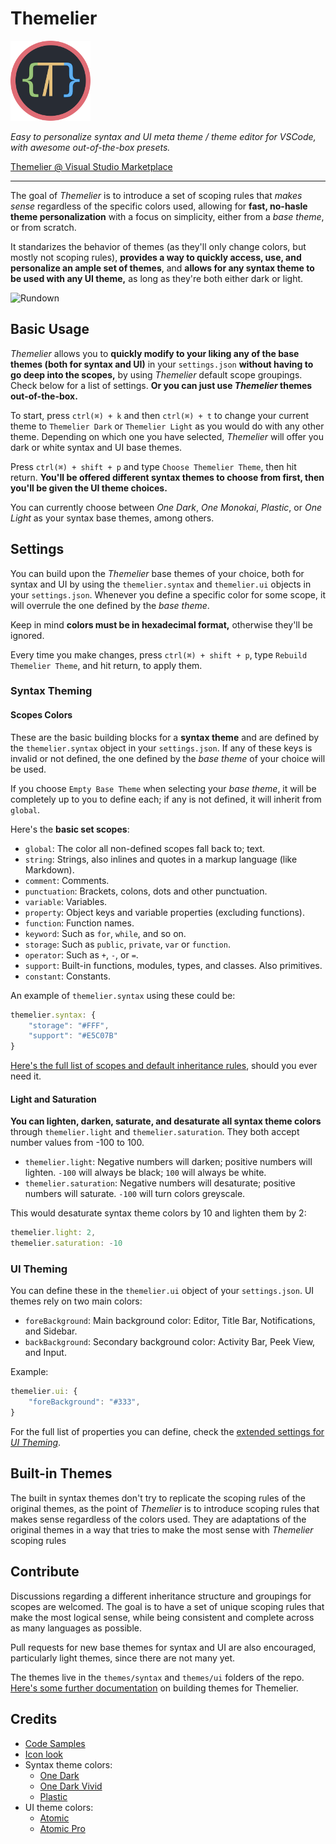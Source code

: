 # Themelier

![Logo](https://raw.githubusercontent.com/rafamel/themelier/master/docs/images/icon_128.png)

*Easy to personalize syntax and UI meta theme / theme editor for VSCode, with awesome out-of-the-box presets.*

[Themelier @ Visual Studio Marketplace](https://marketplace.visualstudio.com/items?itemName=rafamel.themelier)

---

The goal of *Themelier* is to introduce a set of scoping rules that *makes sense* regardless of the specific colors used, allowing for **fast, no-hasle theme personalization** with a focus on simplicity, either from a *base theme*, or from scratch.

It standarizes the behavior of themes (as they'll only change colors, but mostly not scoping rules), **provides a way to quickly access, use, and personalize an ample set of themes**, and **allows for any syntax theme to be used with any UI theme,** as long as they're both either dark or light.

![Rundown](https://raw.githubusercontent.com/rafamel/themelier/master/docs/images/rundown.gif)

## Basic Usage

*Themelier* allows you to **quickly modify to your liking any of the base themes (both for syntax and UI)** in your `settings.json` **without having to go deep into the scopes,** by using *Themelier* default scope groupings. Check below for a list of settings. **Or you can just use *Themelier* themes out-of-the-box.**

To start, press `ctrl(⌘) + k` and then `ctrl(⌘) + t` to change your current theme to `Themelier Dark` or `Themelier Light` as you would do with any other theme. Depending on which one you have selected, *Themelier* will offer you dark or white syntax and UI base themes.

Press `ctrl(⌘) + shift + p` and type `Choose Themelier Theme`, then hit return. **You'll be offered different syntax themes to choose from first, then you'll be given the UI theme choices.**

You can currently choose between *One Dark*, *One Monokai*, *Plastic*, or *One Light* as your syntax base themes, among others.

## Settings

You can build upon the *Themelier* base themes of your choice, both for syntax and UI by using the `themelier.syntax` and `themelier.ui` objects in your `settings.json`. Whenever you define a specific color for some scope, it will overrule the one defined by the *base theme*.

Keep in mind **colors must be in hexadecimal format,** otherwise they'll be ignored.

Every time you make changes, press `ctrl(⌘) + shift + p`, type `Rebuild Themelier Theme`, and hit return, to apply them.

### Syntax Theming

#### Scopes Colors

These are the basic building blocks for a **syntax theme** and are defined by the `themelier.syntax` object in your `settings.json`. If any of these keys is invalid or not defined, the one defined by the *base theme* of your choice will be used.

If you choose `Empty Base Theme` when selecting your *base theme*, it will be completely up to you to define each; if any is not defined, it will inherit from `global`.

Here's the **basic set scopes**:

- `global`: The color all non-defined scopes fall back to; text.
- `string`: Strings, also inlines and quotes in a markup language (like Markdown).
- `comment`: Comments.
- `punctuation`: Brackets, colons, dots and other punctuation.
- `variable`: Variables.
- `property`: Object keys and variable properties (excluding functions).
- `function`: Function names.
- `keyword`: Such as `for`, `while`, and so on.
- `storage`: Such as `public`, `private`, `var` or `function`.
- `operator`: Such as `+`, `-`, or `=`.
- `support`: Built-in functions, modules, types, and classes. Also primitives.
- `constant`: Constants.

An example of `themelier.syntax` using these could be:

```javascript
themelier.syntax: {
    "storage": "#FFF",
    "support": "#E5C07B"
}
```

[Here's the full list of scopes and default inheritance rules](https://github.com/rafamel/themelier/tree/master/docs/README.md), should you ever need it.

#### Light and Saturation

**You can lighten, darken, saturate, and desaturate all syntax theme colors** through `themelier.light` and `themelier.saturation`. They both accept number values from -100 to 100.

- `themelier.light`: Negative numbers will darken; positive numbers will lighten. `-100` will always be black; `100` will always be white.
- `themelier.saturation`: Negative numbers will desaturate; positive numbers will saturate. `-100` will turn colors greyscale.

This would desaturate syntax theme colors by 10 and lighten them by 2:
```javascript
themelier.light: 2,
themelier.saturation: -10
```

### UI Theming

You can define these in the `themelier.ui` object of your `settings.json`. UI themes rely on two main colors:

- `foreBackground`: Main background color: Editor, Title Bar,  Notifications, and Sidebar.
- `backBackground`: Secondary background color: Activity Bar, Peek View, and Input.

Example:

```javascript
themelier.ui: {
    "foreBackground": "#333",
}
```

For the full list of properties you can define, check the [extended settings for *UI Theming*](https://github.com/rafamel/themelier/tree/master/docs/README.md).

## Built-in Themes

The built in syntax themes don't try to replicate the scoping rules of the original themes, as the point of *Themelier* is to introduce scoping rules that makes sense regardless of the colors used. They are adaptations of the original themes in a way that tries to make the most sense with *Themelier* scoping rules

## Contribute

Discussions regarding a different inheritance structure and groupings for scopes are welcomed. The goal is to have a set of unique scoping rules that make the most logical sense, while being consistent and complete across as many languages as possible.

Pull requests for new base themes for syntax and UI are also encouraged, particularly light themes, since there are not many yet.

The themes live in the `themes/syntax` and `themes/ui` folders of the repo. [Here's some further documentation](https://github.com/rafamel/themelier/tree/master/docs/theme-building.md) on building themes for Themelier.

## Credits

* [Code Samples](https://github.com/akamud/vscode-theme-onedark)
* [Icon look](https://github.com/will-stone/plastic)
* Syntax theme colors:
    * [One Dark](https://atom.io/themes/one-dark-syntax)
    * [One Dark Vivid](https://atom.io/themes/one-dark-vivid-syntax)
    * [Plastic](https://github.com/will-stone/plastic)
* UI theme colors:
    * [Atomic](https://github.com/atom)
    * [Atomic Pro](https://github.com/Binaryify/OneDark-Pro)

